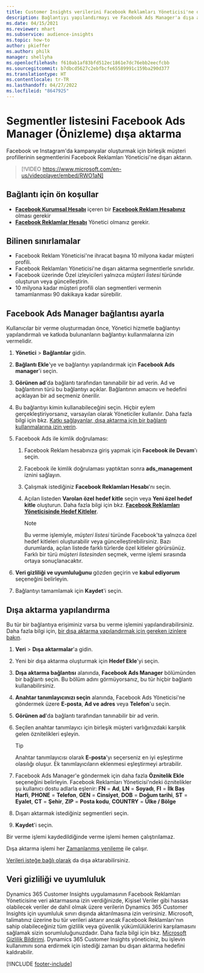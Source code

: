 ```yaml
---
title: Customer Insights verilerini Facebook Reklamları Yöneticisi'ne dışarı aktarma (video içerir)
description: Bağlantıyı yapılandırmayı ve Facebook Ads Manager'a dışa aktarmayı öğrenin.
ms.date: 04/15/2021
ms.reviewer: mhart
ms.subservice: audience-insights
ms.topic: how-to
author: pkieffer
ms.author: philk
manager: shellyha
ms.openlocfilehash: f610ab1af83bfd512ec1861e7dc76ebb2eecfcbb
ms.sourcegitcommit: b7dbcd5627c2ebfbcfe65589991c159ba290d377
ms.translationtype: HT
ms.contentlocale: tr-TR
ms.lasthandoff: 04/27/2022
ms.locfileid: "8647925"
---
```

# <a name="export-segments-list-to-facebook-ads-manager-preview"></a>Segmentler listesini Facebook Ads Manager (Önizleme) dışa aktarma

Facebook ve Instagram'da kampanyalar oluşturmak için birleşik müşteri profillerinin segmentlerini Facebook Reklamları Yöneticisi'ne dışarı aktarın.

> [!VIDEO https://www.microsoft.com/en-us/videoplayer/embed/RWO1aN]

## <a name="prerequisites-for-connection"></a>Bağlantı için ön koşullar

- [**Facebook Kurumsal Hesabı**](https://business.facebook.com/) içeren bir [**Facebook Reklam Hesabınız**](https://www.facebook.com/business/learn/lessons/step-by-step-ads-manager-account) olması gerekir
- [**Facebook Reklamlar Hesabı**](https://www.facebook.com/business/learn/lessons/step-by-step-ads-manager-account) Yönetici olmanız gerekir.

## <a name="known-limitations"></a>Bilinen sınırlamalar

- Facebook Reklam Yöneticisi'ne ihracat başına 10 milyona kadar müşteri profili.
- Facebook Reklamları Yöneticisi'ne dışarı aktarma segmentlerle sınırlıdır.
- Facebook üzerinde Özel izleyicileri yalnızca *müşteri listesi* türünde oluşturun veya güncelleştirin.
- 10 milyona kadar müşteri profili olan segmentleri vermenin tamamlanması 90 dakikaya kadar sürebilir.

## <a name="set-up-connection-to-facebook-ads-manager"></a>Facebook Ads Manager bağlantısı ayarla

Kullanıcılar bir verme oluşturmadan önce, Yönetici hizmetle bağlantıyı yapılandırmalı ve katkıda bulunanların bağlantıyı kullanmalarına izin vermelidir.

1. **Yönetici** > **Bağlantılar** gidin.

1. **Bağlantı Ekle**'ye ve bağlantıyı yapılandırmak için **Facebook Ads manager**'i seçin.

1. **Görünen ad**'da bağlantı tarafından tanınabilir bir ad verin. Ad ve bağlantının türü bu bağlantıyı açıklar. Bağlantının amacını ve hedefini açıklayan bir ad seçmeniz önerilir.

1. Bu bağlantıyı kimin kullanabileceğini seçin. Hiçbir eylem gerçekleştiriyorsanız, varsayılan olarak Yöneticiler kullanılır. Daha fazla bilgi için bkz. [Katkı sağlayanlar, dışa aktarma için bir bağlantı kullanmalarına izin verin](connections.md#allow-contributors-to-use-a-connection-for-exports).

1. Facebook Ads ile kimlik doğrulaması: 

   1. Facebook Reklam hesabınıza giriş yapmak için **Facebook ile Devam**'ı seçin.

   1. Facebook ile kimlik doğrulaması yaptıktan sonra **ads_management** iznini sağlayın.

   1. Çalışmak istediğiniz **Facebook Reklamları Hesabı**'nı seçin.

   1. Açılan listeden **Varolan özel hedef kitle** seçin veya **Yeni özel hedef kitle** oluşturun. Daha fazla bilgi için bkz. [**Facebook Reklamları Yöneticisinde Hedef Kitleler**](https://www.facebook.com/business/help/744354708981227?id=2469097953376494).
      > [!NOTE]
      > Bu verme işlemiyle, *müşteri listesi* türünde Facebook'ta yalnızca özel hedef kitleleri oluşturabilir veya güncelleştirebilirsiniz. Bazı durumlarda, açılan listede farklı türlerde özel kitleler görürsünüz. Farklı bir türü *müşteri listesinden* seçmek, verme işlemi sırasında ortaya sonuçlanacaktır. 

1. **Veri gizliliği ve uyumluluğunu** gözden geçirin ve **kabul ediyorum** seçeneğini belirleyin.

1. Bağlantıyı tamamlamak için **Kaydet**'i seçin.

## <a name="configure-an-export"></a>Dışa aktarma yapılandırma

Bu tür bir bağlantıya erişiminiz varsa bu verme işlemini yapılandırabilirsiniz. Daha fazla bilgi için, [bir dışa aktarma yapılandırmak için gereken izinlere bakın](export-destinations.md#set-up-a-new-export).

1. **Veri** > **Dışa aktarmalar**'a gidin.

1. Yeni bir dışa aktarma oluşturmak için **Hedef Ekle**'yi seçin. 

1. **Dışa aktarma bağlantısı** alanında, **Facebook Ads Manager** bölümünden bir bağlantı seçin. Bu bölüm adını görmüyorsanız, bu tür hiçbir bağlantı kullanabilirsiniz.

1. **Anahtar tanımlayıcınızı seçin** alanında, Facebook Ads Yöneticisi'ne göndermek üzere **E-posta**, **Ad ve adres** veya **Telefon**'u seçin. 

1. **Görünen ad**'da bağlantı tarafından tanınabilir bir ad verin.

1. Seçilen anahtar tanımlayıcı için birleşik müşteri varlığınızdaki karşılık gelen öznitelikleri eşleyin.
   > [!TIP]
   > Anahtar tanımlayıcısı olarak **E-posta**'yı seçerseniz en iyi eşleştirme olasılığı oluşur. Ek tanımlayıcıların eklenmesi eşleştirmeyi artırabilir.

1. Facebook Ads Manager'e göndermek için daha fazla **Öznitelik Ekle** seçeneğini belirleyin. Facebook Reklamları Yöneticisi'ndeki öznitelikler şu kullanıcı dostu adlarla eşlenir: **FN** = **Ad**, **LN** = **Soyadı**, **FI** = **İlk Baş Harfi**, **PHONE** = **Telefon**, **GEN** = **Cinsiyet**, **DOB** = **Doğum tarihi**, **ST** = **Eyalet**, **CT** = **Şehir**, **ZIP** = **Posta kodu**, **COUNTRY** = **Ülke / Bölge**

1. Dışarı aktarmak istediğiniz segmentleri seçin.

1. **Kaydet**'i seçin.

Bir verme işlemi kaydedildiğinde verme işlemi hemen çalıştırılamaz.

Dışa aktarma işlemi her [Zamanlanmış yenileme](system.md#schedule-tab) ile çalışır. 

[Verileri isteğe bağlı olarak](export-destinations.md#run-exports-on-demand) da dışa aktarabilirsiniz. 

## <a name="data-privacy-and-compliance"></a>Veri gizliliği ve uyumluluk

Dynamics 365 Customer Insights uygulamasının Facebook Reklamları Yöneticisine veri aktarmasına izin verdiğinizde, Kişisel Veriler gibi hassas olabilecek veriler de dahil olmak üzere verilerin Dynamics 365 Customer Insights için uyumluluk sınırı dışında aktarılmasına izin verirsiniz. Microsoft, talimatınız üzerine bu tür verileri aktarır ancak Facebook Reklamları'nın sahip olabileceğiniz tüm gizlilik veya güvenlik yükümlülüklerini karşılamasını sağlamak sizin sorumluluğunuzdadır. Daha fazla bilgi için bkz. [Microsoft Gizlilik Bildirimi](https://go.microsoft.com/fwlink/?linkid=396732).
Dynamics 365 Customer Insights yöneticiniz, bu işlevin kullanımını sona erdirmek için istediği zaman bu dışarı aktarma hedefini kaldırabilir.


[!INCLUDE [footer-include](includes/footer-banner.md)]
